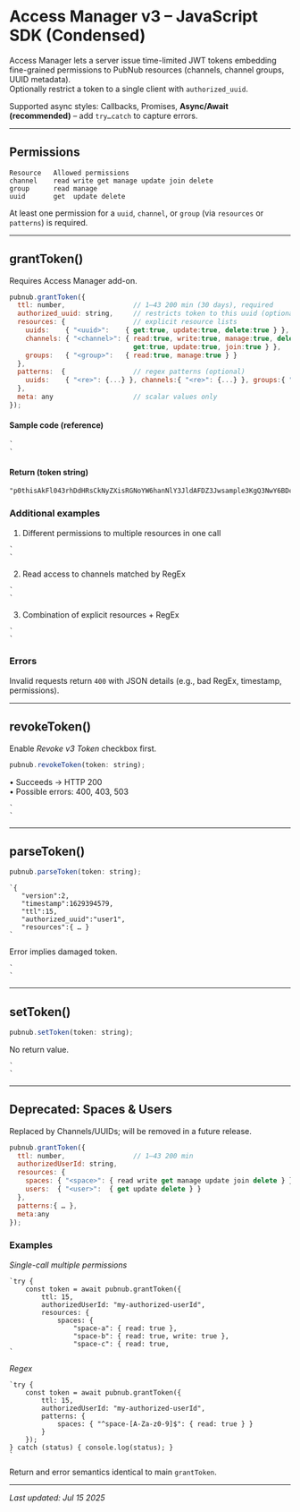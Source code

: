 # Access Manager v3 – JavaScript SDK (Condensed)

Access Manager lets a server issue time-limited JWT tokens embedding fine-grained permissions to PubNub resources (channels, channel groups, UUID metadata).  
Optionally restrict a token to a single client with `authorized_uuid`.

Supported async styles: Callbacks, Promises, **Async/Await (recommended)** – add `try…catch` to capture errors.

---

## Permissions
```
Resource   Allowed permissions
channel    read write get manage update join delete
group      read manage
uuid       get  update delete
```
At least one permission for a `uuid`, `channel`, or `group` (via `resources` or `patterns`) is required.

---

## grantToken()

Requires Access Manager add-on.

```js
pubnub.grantToken({
  ttl: number,                 // 1–43 200 min (30 days), required
  authorized_uuid: string,     // restricts token to this uuid (optional but recommended)
  resources: {                 // explicit resource lists
    uuids:    { "<uuid>":    { get:true, update:true, delete:true } },
    channels: { "<channel>": { read:true, write:true, manage:true, delete:true,
                               get:true, update:true, join:true } },
    groups:   { "<group>":   { read:true, manage:true } }
  },
  patterns:  {                 // regex patterns (optional)
    uuids:    { "<re>": {...} }, channels:{ "<re>": {...} }, groups:{ "<re>": {...} }
  },
  meta: any                    // scalar values only
});
```

#### Sample code (reference)
```
`  
`
```

#### Return (token string)
```
"p0thisAkFl043rhDdHRsCkNyZXisRGNoYW6hanNlY3JldAFDZ3Jwsample3KgQ3NwY6BDcGF0pERjaGFuoENnctokenVzcqBDc3BjoERtZXRhoENzaWdYIGOAeTyWGJI"
```

### Additional examples
1. Different permissions to multiple resources in one call
```
`  
`
```
2. Read access to channels matched by RegEx
```
`  
`
```
3. Combination of explicit resources + RegEx
```
`  
`
```

### Errors  
Invalid requests return `400` with JSON details (e.g., bad RegEx, timestamp, permissions).

---

## revokeToken()

Enable *Revoke v3 Token* checkbox first.

```js
pubnub.revokeToken(token: string);
```
• Succeeds → HTTP 200  
• Possible errors: 400, 403, 503

```
`  
`
```

---

## parseToken()

```js
pubnub.parseToken(token: string);
```

```
`{  
   "version":2,
   "timestamp":1629394579,
   "ttl":15,
   "authorized_uuid":"user1",
   "resources":{ … }
`
```
Error implies damaged token.

```
`  
`
```

---

## setToken()

```js
pubnub.setToken(token: string);
```
No return value.

```
`  
`
```

---

## Deprecated: Spaces & Users

Replaced by Channels/UUIDs; will be removed in a future release.

```js
pubnub.grantToken({
  ttl: number,                 // 1–43 200 min
  authorizedUserId: string,
  resources: {
    spaces: { "<space>": { read write get manage update join delete } },
    users:  { "<user>":  { get update delete } }
  },
  patterns:{ … },
  meta:any
});
```

### Examples
*Single-call multiple permissions*
```
`try {  
    const token = await pubnub.grantToken({  
        ttl: 15,  
        authorizedUserId: "my-authorized-userId",  
        resources: {  
            spaces: {  
                "space-a": { read: true },  
                "space-b": { read: true, write: true },  
                "space-c": { read: true,  
`
```
*Regex*
```
`try {  
    const token = await pubnub.grantToken({  
        ttl: 15,  
        authorizedUserId: "my-authorized-userId",  
        patterns: {  
            spaces: { "^space-[A-Za-z0-9]$": { read: true } }  
        }  
    });  
} catch (status) { console.log(status); }  
`
```

Return and error semantics identical to main `grantToken`.

---

_Last updated: Jul 15 2025_